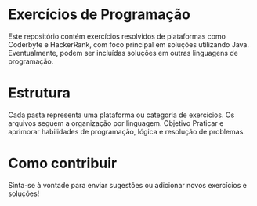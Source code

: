 # Exercícios de Programação
Este repositório contém exercícios resolvidos de plataformas como Coderbyte e HackerRank, com foco principal em soluções utilizando Java. Eventualmente, podem ser incluídas soluções em outras linguagens de programação.

# Estrutura
Cada pasta representa uma plataforma ou categoria de exercícios.
Os arquivos seguem a organização por linguagem.
Objetivo
Praticar e aprimorar habilidades de programação, lógica e resolução de problemas.

# Como contribuir
Sinta-se à vontade para enviar sugestões ou adicionar novos exercícios e soluções!